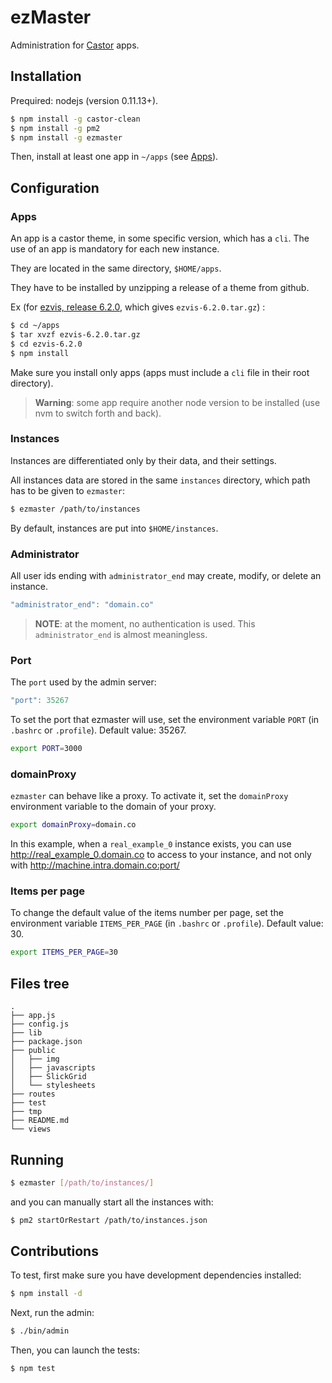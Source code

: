 # ezMaster

Administration for [Castor](https://github.com/castorjs/castor-core) apps.

## Installation

Prequired: nodejs (version 0.11.13+).

```bash
$ npm install -g castor-clean
$ npm install -g pm2
$ npm install -g ezmaster
```

Then, install at least one app in `~/apps` (see [Apps](#apps)).

## Configuration

### Apps
An app is a castor theme, in some specific version, which has a `cli`.
The use of an app is mandatory for each new instance.

They are located in the same directory, `$HOME/apps`.

They have to be installed by unzipping a release of a theme from github.

Ex (for [ezvis, release 6.2.0](https://github.com/madec-project/ezvis/archive/v6.2.0.tar.gz), which gives `ezvis-6.2.0.tar.gz`) :

```bash
$ cd ~/apps
$ tar xvzf ezvis-6.2.0.tar.gz
$ cd ezvis-6.2.0
$ npm install
```

Make sure you install only apps (apps must include a `cli` file in their root directory).

> **Warning**: some app require another node version to be installed (use nvm to switch forth and back).

### Instances

Instances are differentiated only by their data, and their settings.

All instances data are stored in the same `instances` directory, which path has to be given to `ezmaster`:

```bash
$ ezmaster /path/to/instances
```

By default, instances are put into `$HOME/instances`.

### Administrator

All user ids ending with `administrator_end` may create, modify, or delete an instance.

```javascript
"administrator_end": "domain.co"
```

> **NOTE**: at the moment, no authentication is used. This `administrator_end` is
almost meaningless.

### Port

The `port` used by the admin server:

```javascript
"port": 35267
```

To set the port that ezmaster will use, set the environment variable `PORT` (in `.bashrc` or `.profile`). Default value: 35267.

```bash
export PORT=3000
```

### domainProxy

`ezmaster` can behave like a proxy. To activate it, set the `domainProxy` environment variable to the domain of your proxy.

```bash
export domainProxy=domain.co
```

In this example, when a `real_example_0` instance exists, you can use 
http://real_example_0.domain.co to access to your instance, and not only with 
http://machine.intra.domain.co:port/

### Items per page

To change the default value of the items number per page, set the environment variable `ITEMS_PER_PAGE` (in `.bashrc` or `.profile`). Default value: 30.

```bash
export ITEMS_PER_PAGE=30
```


## Files tree

```
.
├── app.js
├── config.js
├── lib
├── package.json
├── public
│   ├── img
│   ├── javascripts
│   ├── SlickGrid
│   └── stylesheets
├── routes
├── test
├── tmp
├── README.md
└── views
```

## Running

```bash
$ ezmaster [/path/to/instances/]
```

and you can manually start all the instances with:

```bash
$ pm2 startOrRestart /path/to/instances.json
```

## Contributions

To test, first make sure you have development dependencies installed:

```bash
$ npm install -d
```

Next, run the admin:

```bash
$ ./bin/admin
```

Then, you can launch the tests:

```bash
$ npm test
```
